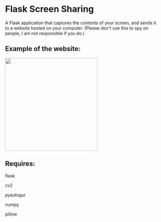# Flask Screen Sharing
A Flask application that captures the contents of your screen, and sends it to a website hosted on your computer.
(Please don't use this to spy on people, I am not responsible if you do.)

## Example of the website:
<img src="/media(not_used)/example.gif" width="300">

## Requires:
flask

cv2

pyautogui

numpy

pillow
